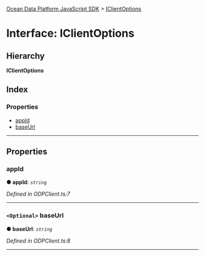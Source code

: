 [Ocean Data Platform JavaScript SDK](../README.md) > [IClientOptions](../interfaces/iclientoptions.md)

# Interface: IClientOptions

## Hierarchy

**IClientOptions**

## Index

### Properties

* [appId](iclientoptions.md#appid)
* [baseUrl](iclientoptions.md#baseurl)

---

## Properties

<a id="appid"></a>

###  appId

**● appId**: *`string`*

*Defined in ODPClient.ts:7*

___
<a id="baseurl"></a>

### `<Optional>` baseUrl

**● baseUrl**: *`string`*

*Defined in ODPClient.ts:8*

___

